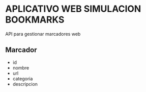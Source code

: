 # APLICATIVO WEB SIMULACION BOOKMARKS
API para gestionar marcadores web

## Marcador
- id
- nombre
- url
- categoria 
- descripcion 
